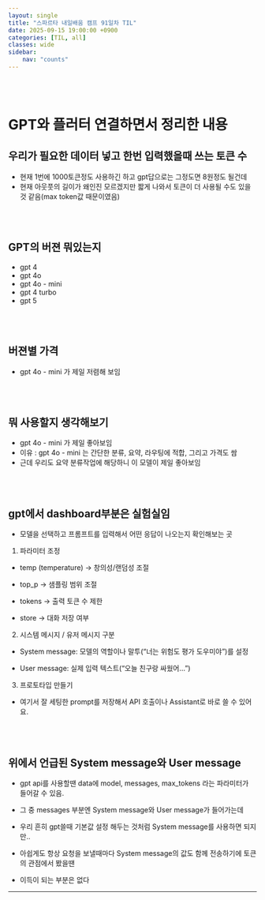```yaml
---
layout: single
title: "스파르타 내일배움 캠프 91일차 TIL"
date: 2025-09-15 19:00:00 +0900
categories: [TIL, all]
classes: wide
sidebar:
    nav: "counts"
---
```

<br><br>
# GPT와 플러터 연결하면서 정리한 내용


## 우리가 필요한 데이터 넣고 한번 입력했을때 쓰는 토큰 수

- 현재 1번에 1000토큰정도 사용하긴 하고 gpt답으로는 그정도면 8원정도 될건데
- 현재 아웃풋의 길이가 왜인진 모르겠지만 짧게 나와서 토큰이 더 사용될 수도 있을 것 같음(max token값 때문이였음)


<br><br>

## GPT의 버젼 뭐있는지

- gpt 4
- gpt 4o
- gpt 4o - mini
- gpt 4 turbo
- gpt 5

<br><br>

## 버젼별 가격

- gpt 4o - mini 가 제일 저렴해 보임


<br><br>

## 뭐 사용할지 생각해보기

- gpt 4o - mini 가 제일 좋아보임
- 이유 : gpt 4o - mini 는 간단한 분류, 요약, 라우팅에 적합, 그리고 가격도 쌈
- 근데 우리도 요약 분류작업에 해당하니 이 모델이 제일 좋아보임


<br><br>

## gpt에서 dashboard부분은 실험실임

- 모델을 선택하고 프롬프트를 입력해서 어떤 응답이 나오는지 확인해보는 곳

1) 파라미터 조정

- temp (temperature) → 창의성/랜덤성 조절

- top_p → 샘플링 범위 조절

- tokens → 출력 토큰 수 제한

- store → 대화 저장 여부


2) 시스템 메시지 / 유저 메시지 구분

- System message: 모델의 역할이나 말투(“너는 위험도 평가 도우미야”)를 설정

- User message: 실제 입력 텍스트(“오늘 친구랑 싸웠어…”)


3) 프로토타입 만들기

- 여기서 잘 세팅한 prompt를 저장해서 API 호출이나 Assistant로 바로 쓸 수 있어요.


<br><br>

## 위에서 언급된 System message와 User message

- gpt api를 사용할땐 data에 model, messages, max_tokens 라는 파라미터가 들어갈 수 있음.

- 그 중 messages 부분엔 System message와 User message가 들어가는데
- 우리 흔히 gpt쓸때 기본값 설정 해두는 것처럼 System message를 사용하면 되지만..
- 아쉽게도 항상 요청을 보낼때마다 System message의 값도 함께 전송하기에 토큰의 관점에서 봤을땐
- 이득이 되는 부분은 없다

---


